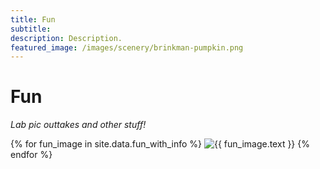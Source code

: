 ```yaml
---
title: Fun
subtitle:
description: Description.
featured_image: /images/scenery/brinkman-pumpkin.png
---
```


# Fun

*Lab pic outtakes and other stuff!*

<div class="gallery" data-columns="1">
  {% for fun_image in site.data.fun_with_info %}
    <img src="/images/fun/{{ fun_image.filename }}" alt="{{ fun_image.text }}" class="fun--image">
  {% endfor %}
</div>
